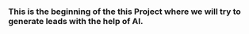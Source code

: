 ### This is the beginning of the this Project where we will try to generate leads with the help of AI.
